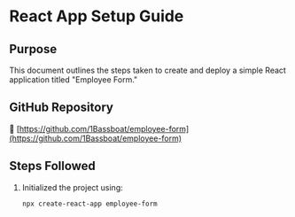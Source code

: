 # React App Setup Guide

## Purpose
This document outlines the steps taken to create and deploy a simple React application titled "Employee Form."

## GitHub Repository
🔗 [https://github.com/1Bassboat/employee-form](https://github.com/1Bassboat/employee-form)

## Steps Followed
1. Initialized the project using:
   ```bash
   npx create-react-app employee-form
